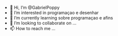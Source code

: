- 👋 Hi, I’m @GabrielPoppy
- 👀 I’m interested in programaçao e desenhar
- 🌱 I’m currently learning sobre programaçao e afins
- 💞️ I’m looking to collaborate on ...
- 📫 How to reach me ...

<!---
GabrielPoppy/GabrielPoppy is a ✨ special ✨ repository because its `README.md` (this file) appears on your GitHub profile.
You can click the Preview link to take a look at your changes.
--->
